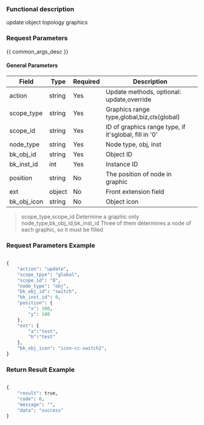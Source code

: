 ### Functional description

update object topology graphics

### Request Parameters

{{ common_args_desc }}

#### General Parameters

| Field          |  Type      | Required	   |  Description                                           |
|---------------|------------|--------|-------------------------------------------------|
| action        | string     | Yes     | Update methods, optional: update,override                    |
| scope_type    | string     | Yes     | Graphics range type,global,biz,cls(global) |
| scope_id      | string     | Yes     | ID of graphics range type, if it'sglobal, fill in '0'           |
| node_type     | string     | Yes     | Node type, obj, inst                           |
| bk_obj_id     | string     | Yes     | Object ID                                    |
| bk_inst_id    | int        | Yes     | Instance ID                                          |
| position      | string     | No     | The position of node in graphic                                |
| ext           | object     | No     | Front extension field                                    |
| bk_obj_icon   | string     | No     | Object icon                                  |

> scope_type,scope_id  Determine a graphic only
> node_type,bk_obj_id,bk_inst_id Three of them determines a node of each graphic, so it must be filled


### Request Parameters Example

```python

{
    "action": "update",
    "scope_tpye": "global",
    "scope_id": "0",
    "node_type": "obj",
    "bk_obj_id": "switch",
    "bk_inst_id": 0,
    "position": {
        "x": 100,
        "y": 100
    },
    "ext": {
        "a":"test",
        "b":"test"
    },
    "bk_obj_icon": "icon-cc-switch2",
}

```


### Return Result Example

```python

{
    "result": true,
    "code": 0,
    "message": "",
    "data": "success"
}
```

